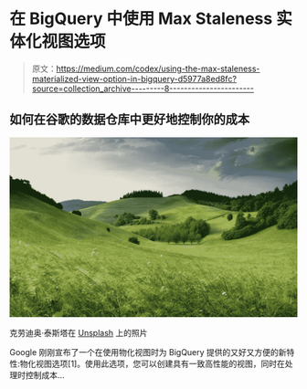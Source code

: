 # 在 BigQuery 中使用 Max Staleness 实体化视图选项

> 原文：<https://medium.com/codex/using-the-max-staleness-materialized-view-option-in-bigquery-d5977a8ed8fc?source=collection_archive---------8----------------------->

## 如何在谷歌的数据仓库中更好地控制你的成本

![](img/b3143af5e2d8881c6b6d7b577a6b519e.png)

克劳迪奥·泰斯塔在 [Unsplash](https://unsplash.com/s/photos/nature?utm_source=unsplash&utm_medium=referral&utm_content=creditCopyText) 上的照片

Google 刚刚宣布了一个在使用物化视图时为 BigQuery 提供的又好又方便的新特性:物化视图选项[1]。使用此选项，您可以创建具有一致高性能的视图，同时在处理时控制成本…